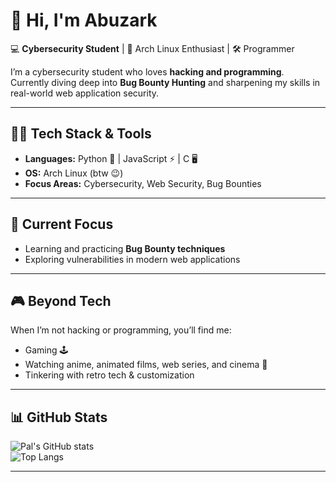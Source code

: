 # 👋 Hi, I'm Abuzark  

💻 **Cybersecurity Student** | 🐧 Arch Linux Enthusiast | 🛠️ Programmer  

I’m a cybersecurity student who loves **hacking and programming**.  
Currently diving deep into **Bug Bounty Hunting** and sharpening my skills in real-world web application security.  

---

## 🧑‍💻 Tech Stack & Tools  
- **Languages:** Python 🐍 | JavaScript ⚡ | C 🖥️  
- **OS:** Arch Linux (btw 😉)  
- **Focus Areas:** Cybersecurity, Web Security, Bug Bounties  

---

## 🎯 Current Focus  
- Learning and practicing **Bug Bounty techniques**  
- Exploring vulnerabilities in modern web applications  

---

## 🎮 Beyond Tech  
When I’m not hacking or programming, you’ll find me:  
- Gaming 🕹️  
- Watching anime, animated films, web series, and cinema 🎥  
- Tinkering with retro tech & customization  

---

## 📊 GitHub Stats  
![Pal's GitHub stats](https://github-readme-stats.vercel.app/api?username=bffee&show_icons=true&theme=tokyonight)  
![Top Langs](https://github-readme-stats.vercel.app/api/top-langs/?username=bffee&layout=compact&theme=tokyonight)  

---
